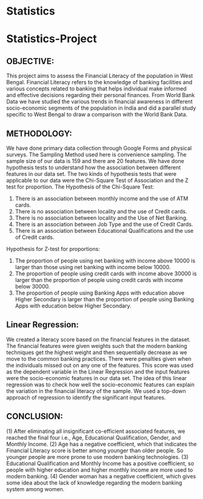 # Statistics
# Statistics-Project
## OBJECTIVE:
This project aims to assess the Financial Literacy of the population in West Bengal. 
Financial Literacy refers to the knowledge of banking facilities and various concepts related to banking that helps individual make informed and effective decisions regarding their personal finances.
From World Bank Data we have studied the various trends in financial awareness in different socio-economic segments of the population in India and did a parallel study specific to West Bengal to draw a comparison with the World Bank Data. 
## METHODOLOGY:
We have done primary data collection through Google Forms and physical surveys. The Sampling Method used here is convenience sampling. 
The sample size of our data is 159 and there are 20 features. 
We have done hypothesis tests to understand how the association between different features in our data set. The two kinds of hypothesis tests that were applicable to our data were the Chi-Square Test of Association and the Z test for proportion. 
The Hypothesis of the Chi-Square Test:
1.	There is an association between monthly income and the use of ATM cards. 
2.	There is no association between locality and the use of Credit cards. 
3.	There is no association between locality and the Use of Net Banking.
4.	There is an association between Job Type and the use of Credit Cards.
5.	There is an association between Educational Qualifications and the use of Credit cards. 


Hypothesis for Z-test for proportions:
1.	The proportion of people using net banking with income above 10000 is larger than those using net banking with income below 10000.
2.	The proportion of people using credit cards with income above 30000 is larger than the proportion of people using credit cards with income below 30000.
3.	The proportion of people using Banking Apps with education above Higher Secondary is larger than the proportion of people using Banking Apps with education below Higher Secondary.

## Linear Regression:
We created a literacy score based on the financial features in the dataset. The financial features were given weights such that the modern banking techniques get the highest weight and then sequentially decrease as we move to the common banking practices. There were penalties given when the individuals missed out on any one of the features. 
This score was used as the dependent variable in the Linear Regression and the input features were the socio-economic features in our data set. The idea of this linear regression was to check how well the socio-economic features can explain the variation in the financial literacy of the sample. 
We used a top-down approach of regression to identify the significant input features. 

## CONCLUSION:
(1)	After eliminating all insignificant co-efficient associated features, we reached the final four i.e., Age, Educational Qualification, Gender, and Monthly Income.
(2)	Age has a negative coefficient, which that indicates the Financial Literacy score is better among younger than older people. So younger people are more prone to use modern banking technologies.
(3)	Educational Qualification and Monthly Income has a positive coefficient, so people with higher education and higher monthly income are more used to modern banking.
(4)	Gender woman has a negative coefficient, which gives some idea about the lack of knowledge regarding the modern banking system among women.
